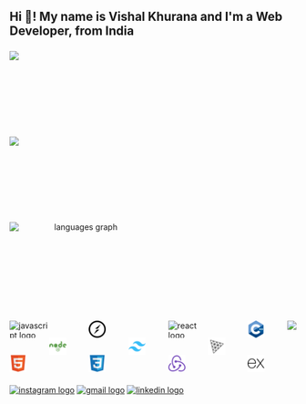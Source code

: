 <h2 align="left">Hi 👋! My name is Vishal Khurana and I'm a Web Developer, from India</h2>

###

<div align="center" style="display: flex; flex-direction: column;">
  <img src="https://github-readme-streak-stats.herokuapp.com?user=iamvishalkhurana&date_format=M%20j%5B%2C%20Y%5D&theme=github_dark&hide_border=true" height="150" />

  <img src="http://github-profile-summary-cards.vercel.app/api/cards/profile-details?username=iamvishalkhurana&theme=github_dark" height="150" />

  <img src="https://github-readme-stats.vercel.app/api/top-langs?username=iamvishalkhurana&theme=github_dark&locale=en&hide_title=false&layout=compact&card_width=500&langs_count=5&hide_border=false" height="150" alt="languages graph" width="50%" />
</div>


###

<img align="right" height="150" src="https://miro.medium.com/max/1290/0*s2ivt9cecdqsXvts.gif"  />

###

<div align="left" style="display: grid; grid-template-columns: repeat(7, 1fr);">
  <img src="https://cdn.jsdelivr.net/gh/devicons/devicon/icons/javascript/javascript-original.svg" height="30" alt="javascript logo"  />
  <img width="12"/>
  
  <img src="https://github.com/devicons/devicon/blob/v2.16.0/icons/socketio/socketio-original.svg" height="30" alt="socketio logo"  />
   <img width="12"/>
  <img src="https://cdn.jsdelivr.net/gh/devicons/devicon/icons/react/react-original.svg" height="30" alt="react logo"  />
   <img width="12"/>
  <img src="https://github.com/devicons/devicon/blob/v2.16.0/icons/cplusplus/cplusplus-original.svg" height="30" alt="cpp logo"  />
   <img width="12"/>
  <img src="https://github.com/devicons/devicon/blob/v2.16.0/icons/nodejs/nodejs-plain-wordmark.svg" height="30" alt="nodejs logo"  />
   <img width="12"/>
  <img src="https://github.com/devicons/devicon/blob/v2.16.0/icons/tailwindcss/tailwindcss-original.svg" height="30" alt="tailwind logo"  />
   <img width="12"/>
  <img src="https://github.com/devicons/devicon/blob/v2.16.0/icons/threejs/threejs-original.svg" height="30" alt="threejs logo"  />
   <img width="12"/>
  <img src="https://github.com/devicons/devicon/blob/v2.16.0/icons/html5/html5-original.svg" height="30" alt="html logo"  />
  <img width="12"/>
  <img src="https://github.com/devicons/devicon/blob/v2.16.0/icons/css3/css3-original.svg" height="30" alt="css logo"  />
   <img width="12"/>
  <img src="https://github.com/devicons/devicon/blob/v2.16.0/icons/redux/redux-original.svg" height="30" alt="redux logo"  />
   <img width="12"/>
  <img src="https://github.com/devicons/devicon/blob/v2.16.0/icons/express/express-original.svg" height="30" alt="express logo"  />
   <img width="12"/>

  
</div>

###

<div align="left">
  
 <a href="https://www.instagram.com/youvish.pvt/" target="_blank"> <img src="https://img.shields.io/static/v1?message=Instagram&logo=instagram&label=&color=E4405F&logoColor=white&labelColor=&style=for-the-badge" height="35" alt="instagram logo"  /></a>
  <a href="mailto:khuranavishal000@gmail.com" target="_blank"><img src="https://img.shields.io/static/v1?message=Gmail&logo=gmail&label=&color=D14836&logoColor=white&labelColor=&style=for-the-badge" height="35" alt="gmail logo"  /></a>
  <a href="https://www.linkedin.com/in/vishal-khurana-867632223/" target="_blank"><img src="https://img.shields.io/static/v1?message=LinkedIn&logo=linkedin&label=&color=0077B5&logoColor=white&labelColor=&style=for-the-badge" height="35" alt="linkedin logo"  /></a>
</div>

###

<br clear="both">


###
